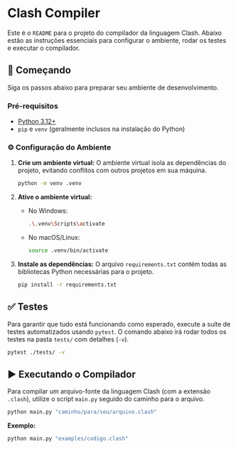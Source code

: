 # Clash Compiler

Este é o `README` para o projeto do compilador da linguagem Clash. Abaixo estão as instruções essenciais para configurar o ambiente, rodar os testes e executar o compilador.

## 🚀 Começando

Siga os passos abaixo para preparar seu ambiente de desenvolvimento.

### Pré-requisitos

- [Python 3.12+](https://www.python.org/downloads/)
- `pip` e `venv` (geralmente inclusos na instalação do Python)

### ⚙️ Configuração do Ambiente

1.  **Crie um ambiente virtual:**
    O ambiente virtual isola as dependências do projeto, evitando conflitos com outros projetos em sua máquina.

    ```sh
    python -m venv .venv
    ```

2.  **Ative o ambiente virtual:**
    - No Windows:
      ```sh
      .\.venv\Scripts\activate
      ```
    - No macOS/Linux:
      ```sh
      source .venv/bin/activate
      ```

3.  **Instale as dependências:**
    O arquivo `requirements.txt` contém todas as bibliotecas Python necessárias para o projeto.

    ```sh
    pip install -r requirements.txt
    ```

## ✅ Testes

Para garantir que tudo está funcionando como esperado, execute a suíte de testes automatizados usando `pytest`. O comando abaixo irá rodar todos os testes na pasta `tests/` com detalhes (`-v`).

```sh
pytest ./tests/ -v
```

## ▶️ Executando o Compilador

Para compilar um arquivo-fonte da linguagem Clash (com a extensão `.clash`), utilize o script `main.py` seguido do caminho para o arquivo.

```sh
python main.py "caminho/para/seu/arquivo.clash"
```

**Exemplo:**

```sh
python main.py "examples/codigo.clash"
```

